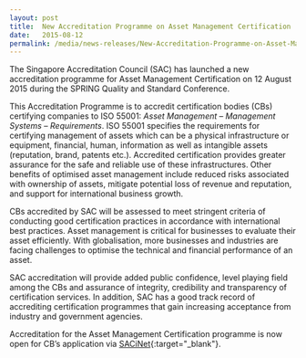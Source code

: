 ```yaml
---
layout: post
title:  New Accreditation Programme on Asset Management Certification
date:   2015-08-12
permalink: /media/news-releases/New-Accreditation-Programme-on-Asset-Management-Certification
---
```


The Singapore Accreditation Council (SAC) has launched a new accreditation programme for Asset Management Certification on 12 August 2015 during the SPRING Quality and Standard Conference. 
 
This Accreditation Programme is to accredit certification bodies (CBs) certifying companies to ISO 55001: *Asset Management – Management Systems – Requirements*. ISO 55001 specifies the requirements for certifying management of assets which can be a physical infrastructure or equipment, financial, human, information as well as intangible assets (reputation, brand, patents etc.). Accredited certification provides greater assurance for the safe and reliable use of these infrastructures. Other benefits of optimised asset management include reduced risks associated with ownership of assets, mitigate potential loss of revenue and reputation, and support for international business growth.
 
CBs accredited by SAC will be assessed to meet stringent criteria of conducting good certification practices in accordance with international best practices. Asset management is critical for businesses to evaluate their asset efficiently. With globalisation, more businesses and industries are facing challenges to optimise the technical and financial performance of an asset.
 
SAC accreditation will provide added public confidence, level playing field among the CBs and assurance of integrity, credibility and transparency of certification services. In addition, SAC has a good track record of accrediting certification programmes that gain increasing acceptance from  industry and government agencies.
 
Accreditation for the Asset Management Certification programme is now open for CB’s application via [SACiNet](https://sacinet.enterprisesg.gov.sg/sac/forms/sacinet/sacinet-logon-external.form){:target="_blank"}.
